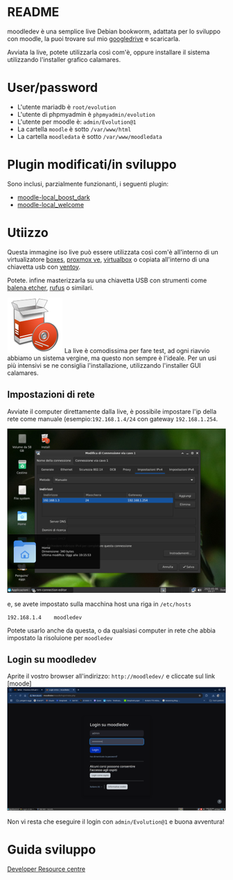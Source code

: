 # README

moodledev è una semplice live Debian bookworm, adattata per lo sviluppo con moodle, la puoi trovare sul mio [googledrive](https://drive.google.com/drive/folders/18QIqicyecLMuU1Zmb2E039gWawzZuy3e?dmr=1&ec=wgc-drive-globalnav-goto) e scaricarla.

Avviata la live, potete utilizzarla così com'è, oppure installare il sistema utilizzando l'installer grafico calamares.

# User/password

* L'utente mariadb è `root/evolution`
* L'utente di phpmyadmin è `phpmyadmin/evolution`
* L'utente per moodle è: `admin/Evolution@1`
* La cartella `moodle` è sotto `/var/www/html`
* La cartella `moodledata` è sotto `/var/www/moodledata`

# Plugin modificati/in sviluppo

Sono inclusi, parzialmente funzionanti, i seguenti plugin:

* [moodle-local_boost_dark](https://github.com/pieroproietti/moodle-local_boost_dark)
* [moodle-local_welcome](https://github.com/pieroproietti/moodle-local_welcome)

# Utiizzo 
Questa immagine iso live può essere utilizzata così com'è all'interno di un virtualizatore [boxes](https://apps.gnome.org/en/Boxes/), [proxmox ve](https://pve.proxmox.com/wiki/Main_Page), [virtualbox](https://www.virtualbox.org/) o copiata all'interno di una chiavetta usb con [ventoy](https://www.ventoy.net/en/index.html).

Potete. infine masterizzarla su una chiavetta USB con strumenti come [balena etcher](https://etcher.balena.io/), [rufus](https://rufus.ie/it/) o similari.


![](./img/install-system.png)
La live è comodissima per fare test, ad ogni riavvio abbiamo un sistema vergine, ma questo non sempre è l'ideale. Per un usi più intensivi se ne consiglia l'installazione, utilizzando l'installer GUI calamares.

## Impostazioni di rete
Avviate il computer direttamente dalla live, è possibile impostare l'ip della rete come manuale (esempio:`192.168.1.4/24` con gateway `192.168.1.254`.

![](./img/configura-rete.png)

e, se avete impostato sulla macchina host una riga in `/etc/hosts`
```
192.168.1.4    moodledev
```
Potete usarlo anche da questa, o da qualsiasi computer in rete che abbia impostato la risoluione per `moodledev`

## Login su moodledev
Aprite il vostro browser all'indirizzo: `http://moodledev/` e cliccate sul link [moode]
![](./img/moodledev-login.png)

Non vi resta che eseguire il login con `admin/Evolution@1` e buona avventura!

# Guida sviluppo
[Developer Resource centre](https://moodledev.io/)
